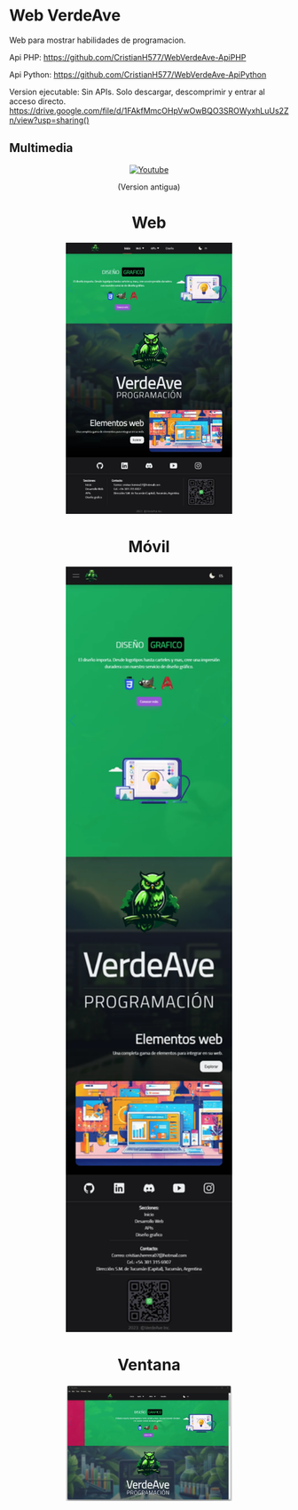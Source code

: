 # Web VerdeAve

Web para mostrar habilidades de programacion.

Api PHP: 
https://github.com/CristianH577/WebVerdeAve-ApiPHP

Api Python:
https://github.com/CristianH577/WebVerdeAve-ApiPython

Version ejecutable: Sin APIs. Solo descargar, descomprimir y entrar al acceso directo.
https://drive.google.com/file/d/1FAkfMmcOHpVwOwBQO3SROWyxhLuUs2Zn/view?usp=sharing()


## Multimedia

<div display="flex" align="center">
  
[![Youtube](https://img.shields.io/badge/Presentacion-FF0000?style=for-the-badge&logo=youtube&logoColor=white&labelColor=101010)](https://www.youtube.com/watch?v=nokyIElOMxU)

<p>(Version antigua)</p>

</div>

<div align="center" justify="center">
<h1>Web</h1>
<img src="screenshots/1.webp" width="300" alt="Screenshot 1" title="Screenshot 1">
<h1>Móvil</h1>
<img src="screenshots/2.webp" width="300" alt="Screenshot 2" title="Screenshot 2">
<h1>Ventana</h1>
<img src="screenshots/3.webp" width="300" alt="Screenshot 3" title="Screenshot 3">
</div>
